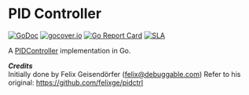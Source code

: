 # PID Controller

[![GoDoc](https://godoc.org/cirello.io/pidctl?status.svg)](https://godoc.org/cirello.io/pidctl)
[![gocover.io](https://gocover.io/_badge/cirello.io/pidctl)](https://gocover.io/cirello.io/pidctl)
[![Go Report Card](https://goreportcard.com/badge/github.com/cirello-io/pidctl)](https://goreportcard.com/report/github.com/cirello-io/pidctl)
[![SLA](https://img.shields.io/badge/SLA-95%25-brightgreen.svg)](https://github.com/cirello-io/public/blob/master/SLA.md)

A [PIDController](http://en.wikipedia.org/wiki/PID_controller) implementation in Go.

***Credits***<br/>
Initially done by Felix Geisendörfer (felix@debuggable.com)
Refer to his original: https://github.com/felixge/pidctrl